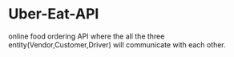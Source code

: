 # Uber-Eat-API
online food ordering API where the all the three entity(Vendor,Customer,Driver) will communicate with each other.
